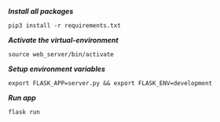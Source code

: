 ***Install all packages***
```
pip3 install -r requirements.txt
```
***Activate the virtual-environment***
```
source web_server/bin/activate
```
***Setup environment variables***
```
export FLASK_APP=server.py && export FLASK_ENV=development
```
***Run app***
```
flask run
```